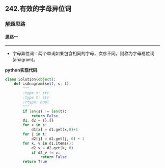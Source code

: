 ## 242.有效的字母异位词
### 解题思路
#### 思路一
****
- 字母异位词：两个单词如果包含相同的字母，次序不同，则称为字母易位词(anagram)。

**python实现代码**
```python
class Solution(object):
    def isAnagram(self, s, t):
        """
        :type s: str
        :type t: str
        :rtype: bool
        """
        if len(s) != len(t):
            return False
        d1, d2 = {},{}
        for x in s:
            d1[x] = d1.get(x,0)+1
        for j in t:
            d2[j] = d2.get(j, 0) + 1
        for k, v in d1.items():
            d2_v = d2.get(k, 0)
            if d2_v != v:
                return False
        return True
```



